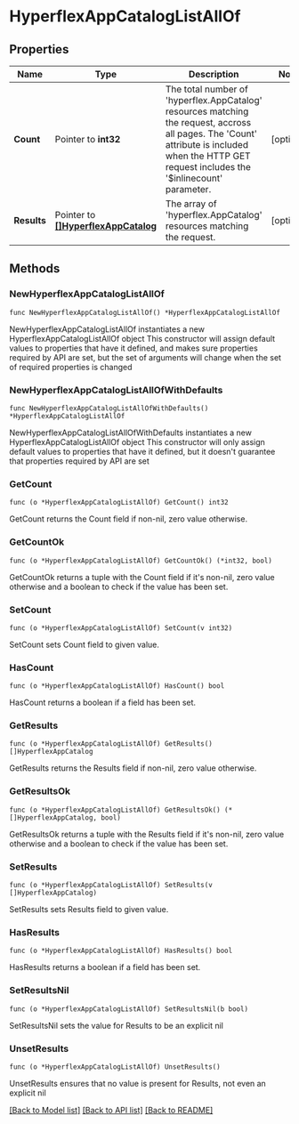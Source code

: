 # HyperflexAppCatalogListAllOf

## Properties

Name | Type | Description | Notes
------------ | ------------- | ------------- | -------------
**Count** | Pointer to **int32** | The total number of &#39;hyperflex.AppCatalog&#39; resources matching the request, accross all pages. The &#39;Count&#39; attribute is included when the HTTP GET request includes the &#39;$inlinecount&#39; parameter. | [optional] 
**Results** | Pointer to [**[]HyperflexAppCatalog**](HyperflexAppCatalog.md) | The array of &#39;hyperflex.AppCatalog&#39; resources matching the request. | [optional] 

## Methods

### NewHyperflexAppCatalogListAllOf

`func NewHyperflexAppCatalogListAllOf() *HyperflexAppCatalogListAllOf`

NewHyperflexAppCatalogListAllOf instantiates a new HyperflexAppCatalogListAllOf object
This constructor will assign default values to properties that have it defined,
and makes sure properties required by API are set, but the set of arguments
will change when the set of required properties is changed

### NewHyperflexAppCatalogListAllOfWithDefaults

`func NewHyperflexAppCatalogListAllOfWithDefaults() *HyperflexAppCatalogListAllOf`

NewHyperflexAppCatalogListAllOfWithDefaults instantiates a new HyperflexAppCatalogListAllOf object
This constructor will only assign default values to properties that have it defined,
but it doesn't guarantee that properties required by API are set

### GetCount

`func (o *HyperflexAppCatalogListAllOf) GetCount() int32`

GetCount returns the Count field if non-nil, zero value otherwise.

### GetCountOk

`func (o *HyperflexAppCatalogListAllOf) GetCountOk() (*int32, bool)`

GetCountOk returns a tuple with the Count field if it's non-nil, zero value otherwise
and a boolean to check if the value has been set.

### SetCount

`func (o *HyperflexAppCatalogListAllOf) SetCount(v int32)`

SetCount sets Count field to given value.

### HasCount

`func (o *HyperflexAppCatalogListAllOf) HasCount() bool`

HasCount returns a boolean if a field has been set.

### GetResults

`func (o *HyperflexAppCatalogListAllOf) GetResults() []HyperflexAppCatalog`

GetResults returns the Results field if non-nil, zero value otherwise.

### GetResultsOk

`func (o *HyperflexAppCatalogListAllOf) GetResultsOk() (*[]HyperflexAppCatalog, bool)`

GetResultsOk returns a tuple with the Results field if it's non-nil, zero value otherwise
and a boolean to check if the value has been set.

### SetResults

`func (o *HyperflexAppCatalogListAllOf) SetResults(v []HyperflexAppCatalog)`

SetResults sets Results field to given value.

### HasResults

`func (o *HyperflexAppCatalogListAllOf) HasResults() bool`

HasResults returns a boolean if a field has been set.

### SetResultsNil

`func (o *HyperflexAppCatalogListAllOf) SetResultsNil(b bool)`

 SetResultsNil sets the value for Results to be an explicit nil

### UnsetResults
`func (o *HyperflexAppCatalogListAllOf) UnsetResults()`

UnsetResults ensures that no value is present for Results, not even an explicit nil

[[Back to Model list]](../README.md#documentation-for-models) [[Back to API list]](../README.md#documentation-for-api-endpoints) [[Back to README]](../README.md)


